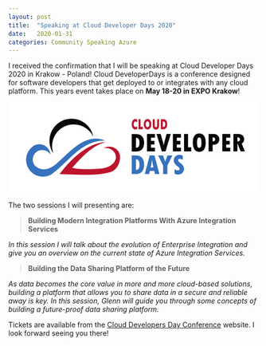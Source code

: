 ```yaml
---
layout: post
title:  "Speaking at Cloud Developer Days 2020"
date:   2020-01-31
categories: Community Speaking Azure
---
```


I received the confirmation that I will be speaking at Cloud Developer Days 2020 in Krakow - Poland! Cloud DeveloperDays is a conference designed for software developers that get deployed to or integrates with any cloud platform. 
This years event takes place on **May 18-20 in EXPO Krakow**!

![GitHub Logo](/assets/media/events/PL-clouddeveloperdays.png)

The two sessions I will presenting are:

> **Building Modern Integration Platforms With Azure Integration Services**

_In this session I will talk about the evolution of Enterprise Integration and give you an overview on the current state of Azure Integration Services._

> **Building the Data Sharing Platform of the Future**

_As data becomes the core value in more and more cloud-based solutions, building a platform that allows you to share data in a secure and reliable away is key. In this session, Glenn will guide you through some concepts of building a future-proof data sharing platform._


Tickets are available from the [Cloud Developers Day Conference](https://cloud.developerdays.pl/) website. I look forward seeing you there!

